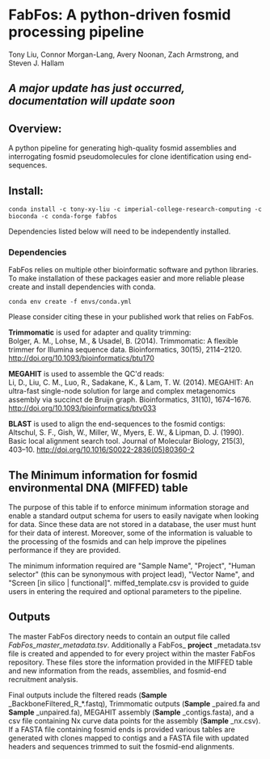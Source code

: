 # FabFos: A python-driven fosmid processing pipeline

Tony Liu, Connor Morgan-Lang, Avery Noonan, Zach Armstrong, and Steven J. Hallam

## _A major update has just occurred, documentation will update soon_

## Overview:

A python pipeline for generating high-quality fosmid assemblies and interrogating fosmid pseudomolecules
 for clone identification using end-sequences.

## Install:

```
conda install -c tony-xy-liu -c imperial-college-research-computing -c bioconda -c conda-forge fabfos
```

Dependencies listed below will need to be independently installed.

### Dependencies

FabFos relies on multiple other bioinformatic software and python libraries.
To make installation of these packages easier and more reliable please create and install dependencies with conda.

```shell script
conda env create -f envs/conda.yml
```

Please consider citing these in your published work that relies on FabFos.

__Trimmomatic__ is used for adapter and quality trimming:  
Bolger, A. M., Lohse, M., & Usadel, B. (2014). Trimmomatic: A flexible trimmer for Illumina sequence data.
Bioinformatics, 30(15), 2114–2120. http://doi.org/10.1093/bioinformatics/btu170

__MEGAHIT__ is used to assemble the QC'd reads:  
Li, D., Liu, C. M., Luo, R., Sadakane, K., & Lam, T. W. (2014).
MEGAHIT: An ultra-fast single-node solution for large and complex metagenomics assembly via succinct de Bruijn graph.
Bioinformatics, 31(10), 1674–1676. http://doi.org/10.1093/bioinformatics/btv033

__BLAST__ is used to align the end-sequences to the fosmid contigs:  
Altschul, S. F., Gish, W., Miller, W., Myers, E. W., & Lipman, D. J. (1990). Basic local alignment search tool.
Journal of Molecular Biology, 215(3), 403–10. http://doi.org/10.1016/S0022-2836(05)80360-2

## The Minimum information for fosmid environmental DNA (MIFFED) table

The purpose of this table if to enforce minimum information storage and enable a standard output schema for users to
easily navigate when looking for data. Since these data are not stored in a database, the user must hunt for their data
of interest. Moreover, some of the information is valuable to the processing of the fosmids and can help improve the
pipelines performance if they are provided.

The minimum information required are "Sample Name", "Project", "Human selector" (this can be synonymous with project lead),
"Vector Name", and "Screen [in silico | functional]". miffed_template.csv is provided to guide users in entering the required
and optional parameters to the pipeline.

## Outputs

The master FabFos directory needs to contain an output file called *FabFos_master_metadata.tsv*.
Additionally a FabFos_ __project__ _metadata.tsv file is created and appended to for every project within the master FabFos repository.
These files store the information provided in the MIFFED table and new information from the reads, assemblies, and fosmid-end recruitment analysis.

Final outputs include the filtered reads (**Sample** _BackboneFiltered\_R\_*.fastq),
 Trimmomatic outputs (**Sample** _paired.fa and **Sample** _unpaired.fa),
 MEGAHIT assembly (**Sample** _contigs.fasta),
 and a csv file containing Nx curve data points for the assembly (**Sample** _nx.csv).
 If a FASTA file containing fosmid ends is provided various tables are generated
 with clones mapped to contigs and a FASTA file with updated headers and sequences trimmed to suit the fosmid-end alignments.
